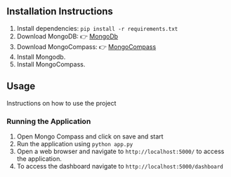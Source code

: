 ## Installation Instructions

1. Install dependencies: `pip install -r requirements.txt`
2. Download MongoDB: 👉 [MongoDb](https://fastdl.mongodb.org/windows/mongodb-windows-x86_64-8.0.5-signed.msi)
3. Download MongoCompass: 👉 [MongoCompass](https://downloads.mongodb.com/compass/mongodb-compass-1.45.4-win32-x64.exe)
4. Install Mongodb.
5. Install MongoCompass.

## Usage

Instructions on how to use the project

### Running the Application

1. Open Mongo Compass and click on save and start
2. Run the application using `python app.py`
3. Open a web browser and navigate to `http://localhost:5000/` to access the application.
4. To access the dashboard navigate to `http://localhost:5000/dashboard`
